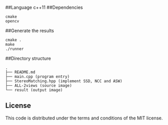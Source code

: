 ##Language
c++11
##Dependencies
```
cmake
opencv
```
##Generate the results
```
cmake .
make
./runner
```
##Directory structure
```
.
├── README.md
├── main.cpp (program entry)
├── StereoMatching.hpp (implement SSD, NCC and ASW)
├── ALL-2views (source image)
└── result (output image)
```

## License
This code is distributed under the terms and conditions of the MIT license.